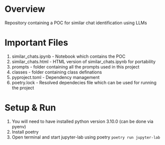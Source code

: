 Overview
=============================
Repository containing a POC for similar chat identification using LLMs

Important Files
=============================
1. similar_chats.ipynb - Notebook which contains the POC
2. similar_chats.html - HTML version of similar_chats.ipynb for portability
3. prompts - folder containing all the prompts used in this project
4. classes - folder containing class definations
5. pyproject.toml - Dependency management
6. poetry.lock - Resolved dependecies file which can be used for running the project

Setup & Run
=============================
1. You will need to have installed python version 3.10.0 (can be done via pyenv)
2. Install poetry
3. Open terminal and start jupyter-lab using poetry
```poetry run jupyter-lab```
